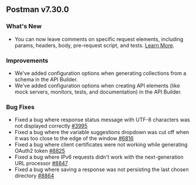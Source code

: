 ## Postman v7.30.0

### What's New
* You can now leave comments on specific request elements, including params, headers, body, pre-request script, and tests. [Learn More](https://learning.postman.com/docs/collaborating-in-postman/commenting-on-collections/#commenting-in-the-app).

### Improvements
* We've added configuration options when generating collections from a schema in the API Builder.
* We've added configuration options when creating API elements (like mock servers, monitors, tests, and documentation) in the API Builder.

### Bug Fixes
* Fixed a bug where response status message with UTF-8 characters was not displayed correctly
[#3995](https://github.com/postmanlabs/postman-app-support/issues/3995)
* Fixed a bug where the variable suggestions dropdown was cut off when it was too close to the edge of the window
[#6816](https://github.com/postmanlabs/postman-app-support/issues/6816)
* Fixed a bug where client certificates were not working while generating OAuth2 token
[#8825](https://github.com/postmanlabs/postman-app-support/issues/8825)
* Fixed a bug where IPv6 requests didn't work with the next-generation URL processor
[#8847](https://github.com/postmanlabs/postman-app-support/issues/8847)
* Fixed a bug where saving a response was not persisting the last chosen directory
[#8864](https://github.com/postmanlabs/postman-app-support/issues/8864)
